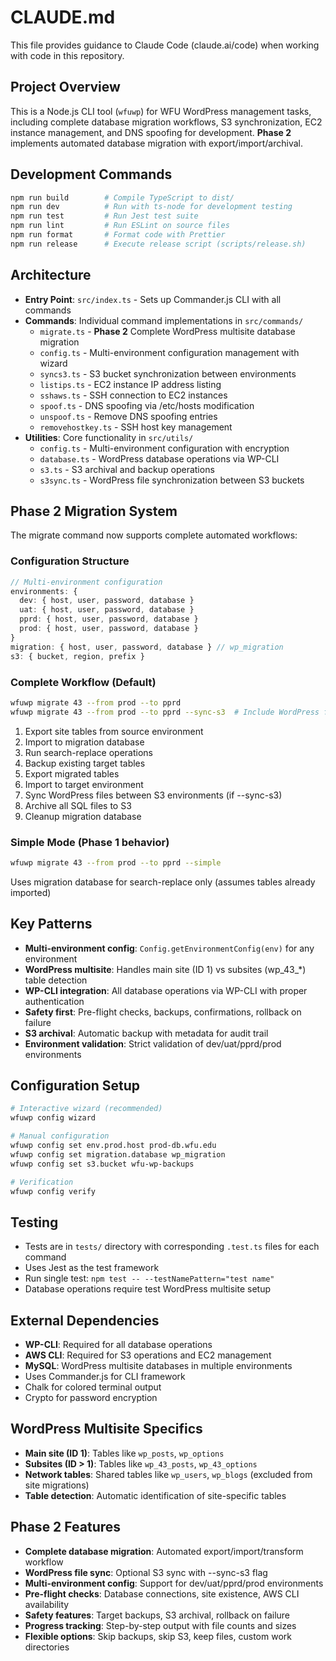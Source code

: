 # CLAUDE.md

This file provides guidance to Claude Code (claude.ai/code) when working with code in this repository.

## Project Overview
This is a Node.js CLI tool (`wfuwp`) for WFU WordPress management tasks, including complete database migration workflows, S3 synchronization, EC2 instance management, and DNS spoofing for development. **Phase 2** implements automated database migration with export/import/archival.

## Development Commands
```bash
npm run build        # Compile TypeScript to dist/
npm run dev          # Run with ts-node for development testing
npm run test         # Run Jest test suite
npm run lint         # Run ESLint on source files
npm run format       # Format code with Prettier
npm run release      # Execute release script (scripts/release.sh)
```

## Architecture
- **Entry Point**: `src/index.ts` - Sets up Commander.js CLI with all commands
- **Commands**: Individual command implementations in `src/commands/`
  - `migrate.ts` - **Phase 2** Complete WordPress multisite database migration
  - `config.ts` - Multi-environment configuration management with wizard
  - `syncs3.ts` - S3 bucket synchronization between environments
  - `listips.ts` - EC2 instance IP address listing
  - `sshaws.ts` - SSH connection to EC2 instances
  - `spoof.ts` - DNS spoofing via /etc/hosts modification
  - `unspoof.ts` - Remove DNS spoofing entries
  - `removehostkey.ts` - SSH host key management
- **Utilities**: Core functionality in `src/utils/`
  - `config.ts` - Multi-environment configuration with encryption
  - `database.ts` - WordPress database operations via WP-CLI
  - `s3.ts` - S3 archival and backup operations
  - `s3sync.ts` - WordPress file synchronization between S3 buckets

## Phase 2 Migration System
The migrate command now supports complete automated workflows:

### Configuration Structure
```typescript
// Multi-environment configuration
environments: {
  dev: { host, user, password, database }
  uat: { host, user, password, database }
  pprd: { host, user, password, database }
  prod: { host, user, password, database }
}
migration: { host, user, password, database } // wp_migration
s3: { bucket, region, prefix }
```

### Complete Workflow (Default)
```bash
wfuwp migrate 43 --from prod --to pprd
wfuwp migrate 43 --from prod --to pprd --sync-s3  # Include WordPress files
```
1. Export site tables from source environment
2. Import to migration database
3. Run search-replace operations
4. Backup existing target tables
5. Export migrated tables
6. Import to target environment
7. Sync WordPress files between S3 environments (if --sync-s3)
8. Archive all SQL files to S3
9. Cleanup migration database

### Simple Mode (Phase 1 behavior)
```bash
wfuwp migrate 43 --from prod --to pprd --simple
```
Uses migration database for search-replace only (assumes tables already imported)

## Key Patterns
- **Multi-environment config**: `Config.getEnvironmentConfig(env)` for any environment
- **WordPress multisite**: Handles main site (ID 1) vs subsites (wp_43_*) table detection
- **WP-CLI integration**: All database operations via WP-CLI with proper authentication
- **Safety first**: Pre-flight checks, backups, confirmations, rollback on failure
- **S3 archival**: Automatic backup with metadata for audit trail
- **Environment validation**: Strict validation of dev/uat/pprd/prod environments

## Configuration Setup
```bash
# Interactive wizard (recommended)
wfuwp config wizard

# Manual configuration
wfuwp config set env.prod.host prod-db.wfu.edu
wfuwp config set migration.database wp_migration
wfuwp config set s3.bucket wfu-wp-backups

# Verification
wfuwp config verify
```

## Testing
- Tests are in `tests/` directory with corresponding `.test.ts` files for each command
- Uses Jest as the test framework
- Run single test: `npm test -- --testNamePattern="test name"`
- Database operations require test WordPress multisite setup

## External Dependencies
- **WP-CLI**: Required for all database operations
- **AWS CLI**: Required for S3 operations and EC2 management
- **MySQL**: WordPress multisite databases in multiple environments
- Uses Commander.js for CLI framework
- Chalk for colored terminal output
- Crypto for password encryption

## WordPress Multisite Specifics
- **Main site (ID 1)**: Tables like `wp_posts`, `wp_options`
- **Subsites (ID > 1)**: Tables like `wp_43_posts`, `wp_43_options`
- **Network tables**: Shared tables like `wp_users`, `wp_blogs` (excluded from site migrations)
- **Table detection**: Automatic identification of site-specific tables

## Phase 2 Features
- **Complete database migration**: Automated export/import/transform workflow  
- **WordPress file sync**: Optional S3 sync with --sync-s3 flag
- **Multi-environment config**: Support for dev/uat/pprd/prod environments
- **Pre-flight checks**: Database connections, site existence, AWS CLI availability
- **Safety features**: Target backups, S3 archival, rollback on failure
- **Progress tracking**: Step-by-step output with file counts and sizes
- **Flexible options**: Skip backups, skip S3, keep files, custom work directories